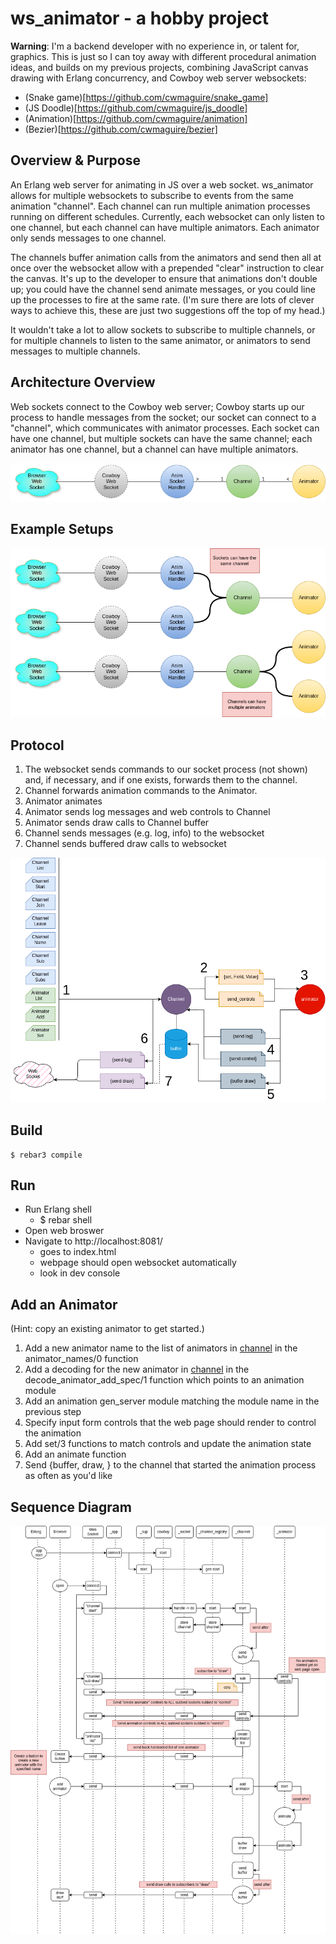 ws_animator - a hobby project
=====
**Warning**: I'm a backend developer with no experience in, or talent for, graphics. This is just so I can toy away with different procedural animation ideas, and builds on my previous projects, combining JavaScript canvas drawing with Erlang concurrency, and Cowboy web server websockets:
- (Snake game)[https://github.com/cwmaguire/snake_game]
- (JS Doodle)[https://github.com/cwmaguire/js_doodle]
- (Animation)[https://github.com/cwmaguire/animation]
- (Bezier)[https://github.com/cwmaguire/bezier]

Overview & Purpose
-----
An Erlang web server for animating in JS over a web socket. ws_animator allows for multiple websockets to subscribe to events from the same animation "channel". Each channel can run multiple animation processes running on different schedules. Currently, each websocket can only listen to one channel, but each channel can have multiple animators. Each animator only sends messages to one channel.

The channels buffer animation calls from the animators and send then all at once over the websocket allow with a prepended "clear" instruction to clear the canvas. It's up to the developer to ensure that animations don't double up; you could have the channel send animate messages, or you could line up the processes to fire at the same rate. (I'm sure there are lots of clever ways to achieve this, these are just two suggestions off the top of my head.)

It wouldn't take a lot to allow sockets to subscribe to multiple channels, or for multiple channels to listen to the same animator, or animators to send messages to multiple channels.

Architecture Overview
-----
Web sockets connect to the Cowboy web server; Cowboy starts up our process to handle messages from the socket; our socket can connect to a "channel", which communicates with animator processes. Each socket can have one channel, but multiple sockets can have the same channel; each animator has one channel, but a channel can have multiple animators.

![ERD Diagram](doc/ws_animate_erd_2025-02-10.drawio.png "ERD")

Example Setups
----
![Example Setups Diagram](doc/ws_animate_erd_examples_2025-02-10.drawio.png "Example Setups")

Protocol
-----
1. The websocket sends commands to our socket process (not shown) and, if necessary, and if one exists, forwards them to the channel.
1. Channel forwards animation commands to the Animator.
1. Animator animates
1. Animator sends log messages and web controls to Channel
1. Animator sends draw calls to Channel buffer
2. Channel sends messages (e.g. log, info) to the websocket
1. Channel sends buffered draw calls to websocket
 
![Protocol](doc/ws_animate_protocol_2025-02-10.drawio.png "Protocol")

Build
-----

    $ rebar3 compile

Run
-----

- Run Erlang shell
  - $ rebar shell
- Open web broswer
- Navigate to http://localhost:8081/
  - goes to index.html
  - webpage should open websocket automatically
  - look in dev console
 
Add an Animator
-----
(Hint: copy an existing animator to get started.)
1. Add a new animator name to the list of animators in [channel](src/ws_anim_channel.erl) in the animator_names/0 function
2. Add a decoding for the new animator in [channel](src/ws_anim_channel.erl) in the decode_animator_add_spec/1 function which points to an animation module
3. Add an animation gen_server module matching the module name in the previous step
4. Specify input form controls that the web page should render to control the animation
5. Add set/3 functions to match controls and update the animation state
6. Add an animate function
7. Send {buffer, draw, <JSON>} to the channel that started the animation process as often as you'd like

Sequence Diagram
-----
![Sequence Diagram](doc/ws_animate_sequence_2025-02-09.drawio.png "Sequence Diagram")
